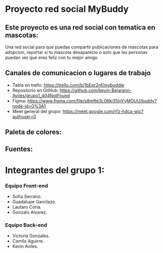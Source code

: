 # Proyecto red social MyBuddy

## Este proyecto es una red social con tematica en mascotas:
Una red social para que puedas compartir publicaciones de mascotas para adopcion, reportar si tu mascota desaparecio o solo que las personas puedan ver que eres feliz con tu mejor amigo

## Canales de comunicacion o lugares de trabajo
- Tabla en trello: https://trello.com/b/1bEpr2nf/mybuddie
- Repositorio en GitHub: https://github.com/kevin-Bejarano-Aviles/grupo1_404NotFound
- Figma: https://www.figma.com/file/s8mfte3L06kj35jnYyMOUU/buddy?node-id=0%3A1
- Meet general del grupo: https://meet.google.com/rfz-hdca-wjc?authuser=0

## Paleta de colores:


## Fuentes:


# Integrantes del grupo 1:

### Equipo Front-end
- Sofia Serrano.
- Guadalupe Garcilazo. 
- Lautaro Coria.
- Gonzalo Alvarez. 
### Equipo Back-end
- Victoria Gonzales.
- Camila Aguirre.
- Kevin Aviles.

